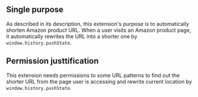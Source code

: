 ## Single purpose

As described in its description, this extension's purpose is to automatically shorten Amazon product URL. When a user visits an Amazon product page, it automatically rewrites the URL into a shorter one by `window.history.pushState`.

## Permission justtification

This extension needs permissions to some URL patterns to find out the shorter URL from the page user is accessing and rewrite current location by `window.history.pushState`.

